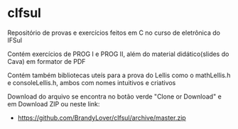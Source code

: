 # cIfsul 
Repositório de provas e exercícios feitos em C no curso de eletrônica do IFSul


Contém exercícios de PROG I e PROG II, além do material didático(slides do Cava) em formator de PDF


Contém também bibliotecas uteís para a prova do Lellis como o mathLellis.h e consoleLellis.h, ambos com nomes intuitivos e criativos

Download do arquivo se encontra no botão verde "Clone or Download" e em Download ZIP ou neste link: 

 -  https://github.com/BrandyLover/cIfsul/archive/master.zip
